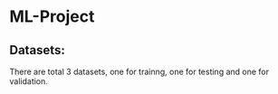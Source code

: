 # ML-Project

## Datasets:
There are total 3 datasets, one for trainng, one for testing and one for validation.
